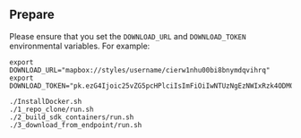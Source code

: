 ## Prepare ##

Please ensure that you set the `DOWNLOAD_URL` and `DOWNLOAD_TOKEN` environmental variables.  For example:

```console
export DOWNLOAD_URL="mapbox://styles/username/cierw1nhu00bi8bnymdqvihrq"
export DOWNLOAD_TOKEN="pk.ezG4Ijoic25vZG5pcHPlciIsImFiOiIwNTUzNgEzNWIxRzk4ODM0NTUxZWIyMzceZjR7MDI1MiJ9.s9T8QPo0GjAV5OBvRdfnzA"
```

```console
./InstallDocker.sh
./1_repo_clone/run.sh
./2_build_sdk_containers/run.sh
./3_download_from_endpoint/run.sh

```
